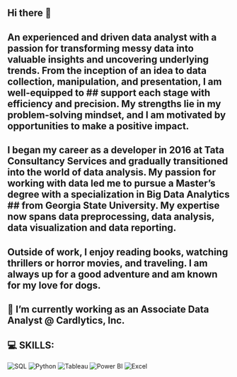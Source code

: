 ## Hi there 👋

## An experienced and driven data analyst with a passion for transforming messy data into valuable insights and uncovering underlying trends. From the inception of an idea to data collection, manipulation, and presentation, I am well-equipped to ## support each stage with efficiency and precision. My strengths lie in my problem-solving mindset, and I am motivated by opportunities to make a positive impact.

## I began my career as a developer in 2016 at Tata Consultancy Services and gradually transitioned into the world of data analysis. My passion for working with data led me to pursue a Master’s degree with a specialization in Big Data Analytics ## from Georgia State University. My expertise now spans data preprocessing, data analysis, data visualization and data reporting.

## Outside of work, I enjoy reading books, watching thrillers or horror movies, and traveling. I am always up for a good adventure and am known for my love for dogs.

## 🔭 I’m currently working as an Associate Data Analyst @ Cardlytics, Inc.

## 💻 SKILLS:

![SQL](https://img.shields.io/badge/SQL-025E8C?style=for-the-badge&logo=MySQL&logoColor=white)
![Python](https://img.shields.io/badge/Python-14354C?style=for-the-badge&logo=python&logoColor=white)
![Tableau](https://img.shields.io/badge/Tableau-E97627?style=for-the-badge&logo=tableau&logoColor=white)
![Power BI](https://img.shields.io/badge/PowerBI-F2C811?style=for-the-badge&logo=powerbi&logoColor=black)
![Excel](https://img.shields.io/badge/Excel-217346?style=for-the-badge&logo=microsoft-excel&logoColor=white)


<!--
**ASarkar0611/ASarkar0611** is a ✨ _special_ ✨ repository because its `README.md` (this file) appears on your GitHub profile.

Here are some ideas to get you started:

- 🔭 I’m currently working on ...
- 🌱 I’m currently learning ...
- 👯 I’m looking to collaborate on ...
- 🤔 I’m looking for help with ...
- 💬 Ask me about ...
- 📫 How to reach me: ...
- 😄 Pronouns: ...
- ⚡ Fun fact: ...
-->
